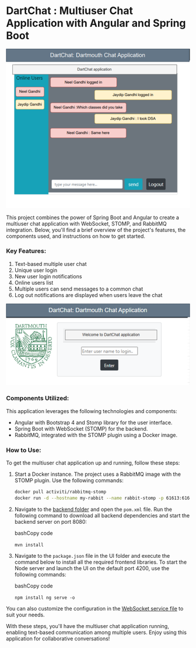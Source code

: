 
# DartChat : Multiuser Chat Application with Angular and Spring Boot

![Chat Application](https://github.com/neelgandhi108/DartChat-Angular-and-Java-Springboot/raw/master/Dartchat.png)

This project combines the power of Spring Boot and Angular to create a multiuser chat application with WebSocket, STOMP, and RabbitMQ integration. Below, you'll find a brief overview of the project's features, the components used, and instructions on how to get started.

### Key Features:

1. Text-based multiple user chat
2. Unique user login
3. New user login notifications
4. Online users list
5. Multiple users can send messages to a common chat
6. Log out notifications are displayed when users leave the chat

![Chat Login](https://github.com/neelgandhi108/DartChat-Angular-and-Java-Springboot/raw/master/Dartchat_Login.png)

### Components Utilized:

This application leverages the following technologies and components:

* Angular with Bootstrap 4 and Stomp library for the user interface.
* Spring Boot with WebSocket (STOMP) for the backend.
* RabbitMQ, integrated with the STOMP plugin using a Docker image.

### How to Use:

To get the multiuser chat application up and running, follow these steps:

1. Start a Docker instance. The project uses a RabbitMQ image with the STOMP plugin. Use the following commands:

   ```bash
   docker pull activiti/rabbitmq-stomp
   docker run -d --hostname my-rabbit --name rabbit-stomp -p 61613:61613 activiti/rabbitmq-stomp` 

2.  Navigate to the [backend folder]([https://github.com/neelgandhi108/DartChat-Angular-and-Java-Springboot/backend]) and open the `pom.xml` file. Run the following command to download all backend dependencies and start the backend server on port 8080:
    
    bashCopy code
    
    `mvn install` 
    
3.  Navigate to the `package.json` file in the UI folder and execute the command below to install all the required frontend libraries. To start the Node server and launch the UI on the default port 4200, use the following commands:
    
    bashCopy code
    
    `npm install
    ng serve -o` 
    

You can also customize the configuration in the [WebSocket service file]([https://github.com/neelgandhi108/DartChat-Angular-and-Java-Springboot/blob/master/ui/src/app/services/websocket-service.service.ts]) to suit your needs.

With these steps, you'll have the multiuser chat application running, enabling text-based communication among multiple users. Enjoy using this application for collaborative conversations!
